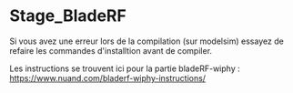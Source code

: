 # Stage_BladeRF

Si vous avez une erreur lors de la compilation (sur modelsim) essayez de refaire les commandes d'installtion avant de compiler.

Les instructions se trouvent ici pour la partie bladeRF-wiphy :
https://www.nuand.com/bladerf-wiphy-instructions/
